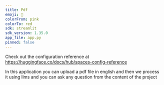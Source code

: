 ```yaml
---
title: Pdf
emoji: 🚀
colorFrom: pink
colorTo: red
sdk: streamlit
sdk_version: 1.35.0
app_file: app.py
pinned: false
---
```


Check out the configuration reference at https://huggingface.co/docs/hub/spaces-config-reference

In this application you can upload a pdf file in english and then we process it using llms and you can ask any question from the content of the project 
